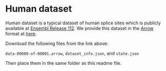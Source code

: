 # Human dataset

Human dataset is a typical dataset of human splice sites which is publicly available at [Ensembl Release 112](https://grch37-archive.ensembl.org/info/website/index.html). We provide this dataset in the [Arrow](https://arrow.apache.org/) format at [here](https://huggingface.co/datasets/beqjal/Human-splicing-variants).

Download the following files from the link above:

`data-00000-of-00001.arrow`, `dataset_info.json`, and `state.json`

Then place them in the same folder as this readme file.